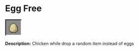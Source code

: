 # Egg Free
![icon](../assets/icons/egg_free.png)

**Description:** Chicken while drop a random item instead of eggs